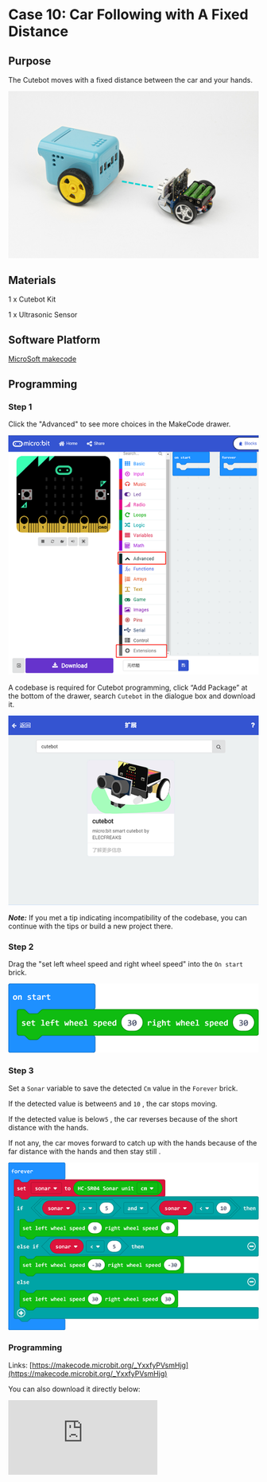 # Case 10: Car Following with A Fixed Distance

## Purpose

The Cutebot moves with a fixed distance between the car and your hands.

![](./images/cutebot-case-10-01.png)

## Materials

1 x Cutebot Kit

1 x Ultrasonic Sensor

## Software Platform

[MicroSoft makecode](https://makecode.microbit.org/#)

## Programming

### Step 1

Click the "Advanced" to see more choices in the MakeCode drawer.

![](./images/cutebot-pk-1.png)

A codebase is required for Cutebot programming, click “Add Package” at the bottom of the drawer, search `Cutebot` in the dialogue box and download it.

![](./images/cutebot-pk-11.png)

***Note:*** If you met a tip indicating incompatibility of the codebase, you can continue with the tips or build a new project there.

### Step 2

Drag the "set left wheel speed and right wheel speed" into the `On start` brick.

![](./images/case_10_01.png)

### Step 3

Set a `Sonar` variable to  save the detected `Cm` value in the `Forever` brick.

If the detected value is between`5` and `10` , the car stops moving.

If the detected value is below`5` , the car reverses because of the short distance with the hands.

If not any, the car moves forward to catch up with the hands because of the far distance with the hands and then stay still .

![](./images/case_10_02.png)


### Programming

Links: [https://makecode.microbit.org/_YxxfyPVsmHjg](https://makecode.microbit.org/_YxxfyPVsmHjg)

You can also download it directly below:

<div
    style={{
        position: 'relative',
        paddingBottom: '60%',
        overflow: 'hidden',
    }}
>
    <iframe
        src="https://makecode.microbit.org/_YxxfyPVsmHjg"
        frameborder="0"
        sandbox="allow-popups allow-forms allow-scripts allow-same-origin"
        style={{
            position: 'absolute',
            width: '100%',
            height: '100%',
        }}
    />
</div>


## Result

The Cutebot adjusts itself to keep a fixed distance with your hands.

![](./images/cutebot-case-10.gif)

## Exploration


## FAQ
---

## Relevant Files
---

